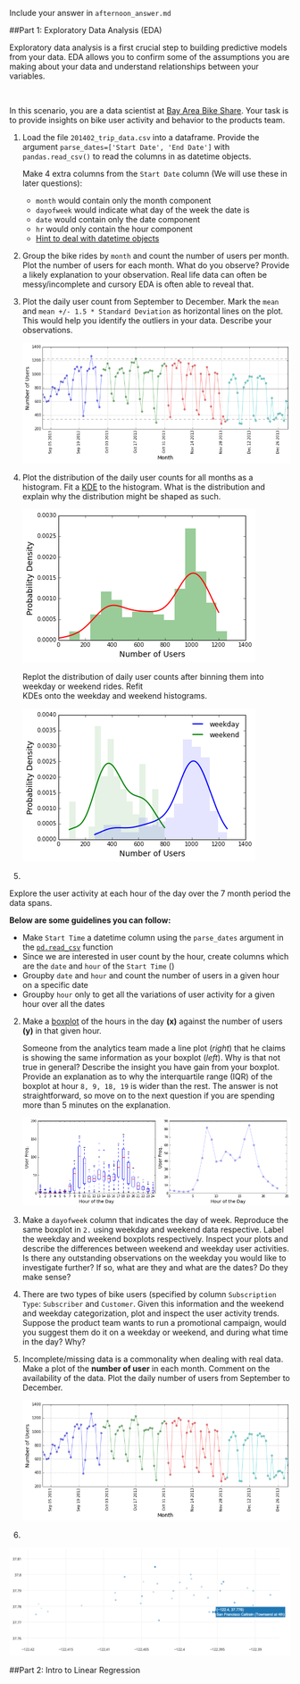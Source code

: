 Include your answer in `afternoon_answer.md`

##Part 1: Exploratory Data Analysis (EDA)

Exploratory data analysis is a first crucial step to building predictive models from your data. EDA allows you
to confirm some of the assumptions you are making about your data and understand relationships between your variables.
 
<br>
 
In this scenario, you are a data scientist at [Bay Area Bike Share](http://www.bayareabikeshare.com/). Your task
is to provide insights on bike user activity and behavior to the products team. 


1. Load the file `201402_trip_data.csv` into a dataframe. Provide the argument `parse_dates=['Start Date', 'End Date']`
   with `pandas.read_csv()` to read the columns in as datetime objects. 
   
   Make 4 extra columns from the `Start Date` column (We will use these in later questions):
   - `month` would contain only the month component
   - `dayofweek` would indicate what day of the week the date is
   - `date` would contain only the date component 
   - `hr` would only contain the hour component
   - [Hint to deal with datetime objects](http://stackoverflow.com/questions/25129144/pandas-return-hour-from-datetime-column-directly)

2. Group the bike rides by `month` and count the number of users per month. Plot the number of users for each month. 
   What do you observe? Provide a likely explanation to your observation. Real life data can often be messy/incomplete
   and cursory EDA is often able to reveal that.
   
3. Plot the daily user count from September to December. Mark the `mean` and `mean +/- 1.5 * Standard Deviation` as 
   horizontal lines on the plot. This would help you identify the outliers in your data. Describe your observations. 
   
   ![image](images/timeseries.png)


4. Plot the distribution of the daily user counts for all months as a histogram. Fit a 
   [KDE](http://glowingpython.blogspot.com/2012/08/kernel-density-estimation-with-scipy.html) to the histogram.
   What is the distribution and explain why the distribution might be shaped as such. 
    
   ![image](images/kde.png)
  
   Replot the distribution of daily user counts after binning them into weekday or weekend rides. Refit  
   KDEs onto the weekday and weekend histograms.
   
   ![image](images/weekdayweekend.png)


5. 

Explore the user activity at each hour of the day
   over the 7 month period the data spans. 
   
   **Below are some guidelines you can follow:**
   - Make `Start Time` a datetime column using the `parse_dates` argument in the 
    [`pd.read_csv`](http://pandas.pydata.org/pandas-docs/stable/generated/pandas.io.parsers.read_csv.html) function 
   - Since we are interested in user count by the hour, create columns which are the `date` and `hour` of the `Start Time`
     ()
   - Groupby `date` and `hour` and count the number of users in a given hour on a specific date
   - Groupby `hour` only to get all the variations of user activity for a given hour over all the dates 
   
2. Make a [boxplot](http://blog.bharatbhole.com/creating-boxplots-with-matplotlib/) of the hours in the day **(x)**
   against the number of users **(y)** in that given hour. 
   
   Someone from the analytics team made a line plot (_right_) that he claims is showing the same information as your
   boxplot (_left_). Why is that not true in general? Describe the insight you have gain from your boxplot.
   Provide an explanation as to why the interquartile range (IQR) of the boxplot at hour `8, 9, 18, 19` is wider
   than the rest. The answer is not straightforward, so move on to the next question if you are spending more than
   5 minutes on the explanation.
   
   ![image](images/q1_pair.png)

3. Make a `dayofweek` column that indicates the day of week. Reproduce the same boxplot in `2.` using weekday and weekend 
   data respective. Label the weekday and weekend boxplots respectively. Inspect your plots and describe the differences
   between weekend and weekday user activities. Is there any outstanding observations on the weekday you would like to
   investigate further? If so, what are they and what are the dates? Do they make sense?
   
4. There are two types of bike users (specified by column `Subscription Type`: `Subscriber` and `Customer`. Given this
   information and the weekend and weekday categorization, plot and inspect the user activity trends. Suppose the 
   product team wants to run a promotional campaign, would you suggest them do it on a weekday or weekend, and
   during what time in the day? Why?

5. Incomplete/missing data is a commonality when dealing with real data. Make a plot of the **number of user** in 
   each month. Comment on the availability of the data. Plot the daily number of users from September to
   December. 

   ![userbymonth](images/user_by_month.png)

6. 

   ![scatter](images/scatter.png)


##Part 2: Intro to Linear Regression